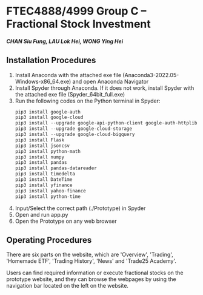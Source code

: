 # FTEC4888/4999 Group C – Fractional Stock Investment
##### CHAN Siu Fung, LAU Lok Hei, WONG Ying Hei
## Installation Procedures
1. Install Anaconda with the attached exe file (Anaconda3-2022.05-Windows-x86_64.exe) and open Anaconda Navigator
2. Install Spyder through Anaconda. If it does not work, install Spyder with the attached exe file (Spyder_64bit_full.exe)
3. Run the following codes on the Python terminal in Spyder: 
    ```python
    pip3 install google-auth
    pip3 install google-cloud
    pip3 install --upgrade google-api-python-client google-auth-httplib2 google-auth-oauthlib 
    pip3 install --upgrade google-cloud-storage
    pip3 install --upgrade google-cloud-bigquery
    pip3 install Flask
    pip3 install jsoncsv
    pip3 install python-math
    pip3 install numpy
    pip3 install pandas
    pip3 install pandas-datareader
    pip3 install timedelta
    pip3 install DateTime
    pip3 install yfinance
    pip3 install yahoo-finance
    pip3 install python-time
    ```
4. Input/Select the correct path (./Prototype) in Spyder
5. Open and run app.py
6. Open the Prototype on any web browser

## Operating Procedures
There are six parts on the website, which are 'Overview', 'Trading', 'Homemade ETF', 'Trading History', 'News' and 'Trade25 Academy'.

Users can find required information or execute fractional stocks on the prototype website, and they can browse the webpages by using the navigation bar located on the left on the website.
